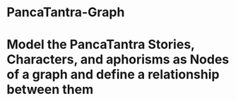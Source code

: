 # PancaTantra-Graph
# Model the PancaTantra Stories, Characters, and aphorisms as Nodes of a graph and define a relationship between them
